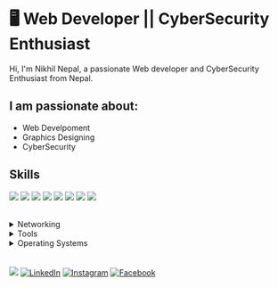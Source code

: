 # 🖥 Web Developer || CyberSecurity Enthusiast

Hi, I'm Nikhil Nepal, a passionate Web developer and CyberSecurity Enthusiast from Nepal.

## I am passionate about:

- Web Develpoment
- Graphics Designing
- CyberSecurity

## Skills

<img src="https://img.shields.io/badge/HTML5-ff7851" /> <img src="https://img.shields.io/badge/CSS3-44b2fb" /> <img src="https://img.shields.io/badge/JavaScript -ffc742" /> <img src="https://img.shields.io/badge/Bootstrap -563d7c" />
<img src="https://img.shields.io/badge/React%20-30a8fe" />
<img src="https://img.shields.io/badge/Python-05dfd7" />
<img src="https://img.shields.io/badge/Photoshop -e8505b" />
<img src="https://img.shields.io/badge/AdobeXD -24a19c" />


</br>
<details>
	<summary>Networking</summary>
	<ul>
		<li>Routing & Switching</li>			
		<li>Network Security</li>
		<li>Firewall</li>
		<li>VMWare ESXi</li>
		<li>VMWare vSphere</li>
		<li>VMWare vCenter</li>
		<li>Network Design</li>
		<li>Palo Alto Networks</li>
		<li>Zabbix</li>
		<li>Grafana</li>
		<li>Check-mk</li>
		<li>Virtualization</li>
		<li>Intrusion Detection System(IDS)</li>
		<li>Virtual Private Network(VPN)</li>
	</ul>
</details>

<details>
	<summary>Tools</summary>
	<ul>
    		<li>Visual Studio Code</li>
		<li>Adobe Photoshop</li>
		<li>Adobe XD</li>
    		<li>Github</li>
    		<li>Pycharm</li>
   	</ul>

</details>

<details>
	<summary>Operating Systems</summary>
	<ul>
		<li>Windows</li>
    <li>Linux</li>
	</ul>
</details>
</br>
</br>
<a href="http://nepalnikhil.com.np/assets/images/nikhil-cv.pdf"><img src="https://img.shields.io/badge/🔽Download_My_CV-002366"/></a>
<a href="https://www.linkedin.com/in/nikhilxnepal/"><img src="https://img.shields.io/badge/LinkedIn-%230077B5.svg?&style=flat-square&logo=linkedin&logoColor=white" alt="LinkedIn"></a>
<a href="https://www.instagram.com/nikhilxnepal/"><img src="https://img.shields.io/badge/Instagram-%23E4405F.svg?&style=flat-square&logo=instagram&logoColor=white" alt="Instagram"></a>
<a href="https://www.facebook.com/nikhilxnepal"><img src="https://img.shields.io/badge/Facebook-%231877F2.svg?&style=flat-square&logo=facebook&logoColor=white" alt="Facebook"></a>


